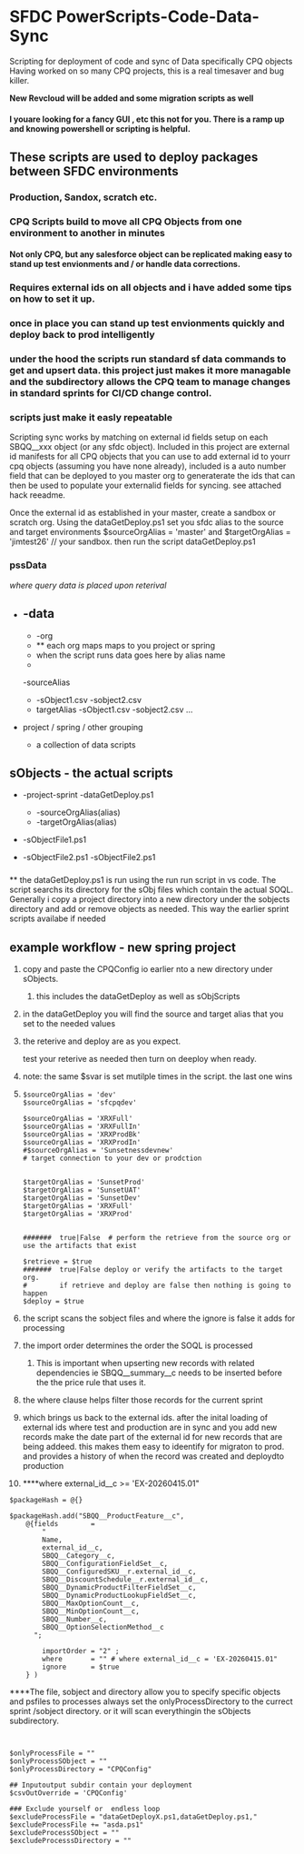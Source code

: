# SFDC PowerScripts-Code-Data-Sync

Scripting for deployment of code and sync of Data specifically CPQ objects
Having worked on so many CPQ projects, this is a real timesaver and bug killer.

**New Revcloud will be added and some migration scripts as well**

#### I youare looking for a fancy GUI , etc this not for you.   There is a ramp up and knowing powershell or scripting is helpful. 

## These scripts are used to deploy packages between SFDC environments

### Production, Sandox, scratch etc.

### CPQ Scripts build to move all CPQ Objects from one environment to another in minutes

#### Not only CPQ, but any salesforce object can be replicated making easy to stand up test envionments and / or handle data corrections.

### Requires external ids on all objects and i have added some tips on how to set it up.

### once in place you can stand up test envionments quickly and deploy back to prod intelligently

### under the hood the scripts run standard sf data commands to get and upsert data.  this project just makes it more managable and the subdirectory allows the CPQ team to manage changes in standard sprints for CI/CD change control.

### scripts just make it easly repeatable

Scripting sync works by matching on external id fields setup on each SBQQ__xxx object (or any sfdc object).
Included in this project are external id manifests for all CPQ objects that you can use to add external id to yourr cpq objects (assuming you have none already),
included is a auto number field that can be deployed to you master org to generaterate the ids
that can then be used to populate your externalid fields for syncing.
see attached hack reeadme.

Once the external id as established in your master, create a sandbox or scratch org.
Using the dataGetDeploy.ps1 set you sfdc alias to the source and target environments
$sourceOrgAlias = 'master'
and
$targetOrgAlias = 'jimtest26'    // your sandbox.
then run the script dataGetDeploy.ps1

### pssData

*where query data is placed upon reterival*

* ## -data


  * -org
  * ** each org maps maps to you project or spring
  * when the script runs data goes here by alias name
  *

  -sourceAlias

  - -sObject1.csv
    -sobject2.csv
  - targetAlias
    -sObject1.csv
    -sobject2.csv
    ...
* project / spring / other grouping

  * a collection of data scripts

## sObjects - the actual scripts

* -project-sprint
  -dataGetDeploy.ps1

  * -sourceOrgAlias(alias)
  * -targetOrgAlias(alias)
* -sObjectFile1.ps1
* -sObjectFile2.ps1
  -sObjectFile2.ps1

### 

** the dataGetDeploy.ps1 is run using the run run script in vs code.  The script searchs its directory for the sObj files which contain the actual SOQL. Generally i copy a project directory into a new directory under the sobjects directory and add or remove objects as needed.   This way the earlier sprint scripts availabe if needed

## example workflow - new spring project

1. copy and paste the CPQConfig io earlier nto a new directory under sObjects.

   1. this includes the dataGetDeploy as well as sObjScripts
2. in the dataGetDeploy you will find the source and target alias that you set to the needed values
3. the reterive and deploy are as you expect.

   test your reterive as needed then turn on deeploy when ready.
4. note: the same $svar is set mutilple times in the script.  the last one wins
5. ```
   $sourceOrgAlias = 'dev' 
   $sourceOrgAlias = 'sfcpqdev' 

   $sourceOrgAlias = 'XRXFull' 
   $sourceOrgAlias = 'XRXFullIn' 
   $sourceOrgAlias = 'XRXProdBk'   
   $sourceOrgAlias = 'XRXProdIn'   
   #$sourceOrgAlias = 'Sunsetnessdevnew' 
   # target connection to your dev or prodction 


   $targetOrgAlias = 'SunsetProd' 
   $targetOrgAlias = 'SunsetUAT'  
   $targetOrgAlias = 'SunsetDev'   
   $targetOrgAlias = 'XRXFull'  
   $targetOrgAlias = 'XRXProd' 


   #######  true|False  # perform the retrieve from the source org or use the artifacts that exist   

   $retrieve = $true  
   #######  true|False deploy or verify the artifacts to the target org.  
   #        if retrieve and deploy are false then nothing is going to happen  
   $deploy = $true
   ```
6. the script scans the sobject files and where the ignore is false it adds for processing
7. the import order determines the order the SOQL is processed

   1. This is important when upserting new records with related dependencies ie SBQQ__summary__c needs to be inserted before the the price rule that uses it.
8. the where clause helps filter those records for the current sprint
9. which brings us back to the external ids.  after the inital loading of external ids where test and production are in sync and you add new records  make the date part of the external id for new records that are being addeed. this makes them easy to ideentify for migraton to prod. and provides a history of when the record was created  and deploydto production
10. ****where external_id__c >= 'EX-20260415.01"

```
$packageHash = @{}

$packageHash.add("SBQQ__ProductFeature__c",
    @{fields        = 
        "  
        Name,
        external_id__c,
        SBQQ__Category__c,
        SBQQ__ConfigurationFieldSet__c,
        SBQQ__ConfiguredSKU__r.external_id__c,
        SBQQ__DiscountSchedule__r.external_id__c,
        SBQQ__DynamicProductFilterFieldSet__c,
        SBQQ__DynamicProductLookupFieldSet__c,
        SBQQ__MaxOptionCount__c,
        SBQQ__MinOptionCount__c,
        SBQQ__Number__c,
        SBQQ__OptionSelectionMethod__c
      ";
   
        importOrder = "2" ;
        where       = "" # where external_id__c = 'EX-20260415.01"  
        ignore      = $true
    } )  
```

****The file, sobject and directory allow you to specify specific objects and psfiles to processes
always set the onlyProcessDirectory to the currect sprint /sobject directory. or it will scan everythingin the sObjects subdirectory.

```


$onlyProcessFile = ""
$onlyProcessSObject = ""
$onlyProcessDirectory = "CPQConfig"

## Inputoutput subdir contain your deployment
$csvOutOverride = 'CPQConfig' 

### Exclude yourself or  endless loop
$excludeProcessFile = "dataGetDeployX.ps1,dataGetDeploy.ps1," 
$excludeProcessFile += "asda.ps1"  
$excludeProcessSObject = ""
$excludeProcesssDirectory = ""


```
